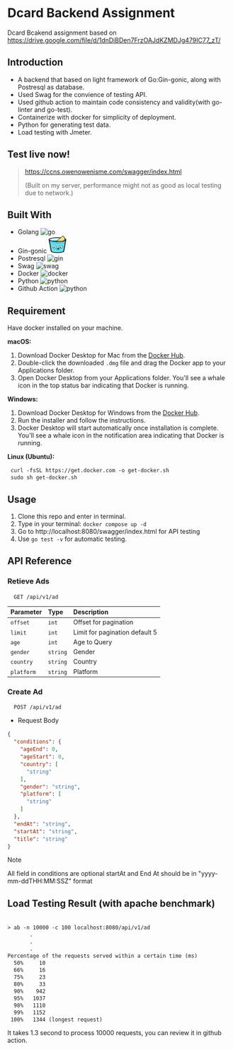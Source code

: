 # Dcard Backend Assignment
Dcard Bcakend assignment based on https://drive.google.com/file/d/1dnDiBDen7FrzOAJdKZMDJg479IC77_zT/
## Introduction
* A backend that based on light framework of Go:Gin-gonic, along with Postresql as database.
* Used Swag for the convience of testing API.
* Used github action to maintain code consistency and validity(with go-linter and go-test).
* Containerize with docker for simplicity of deployment.
* Python for generating test data.
* Load testing with Jmeter.

## Test live now!

> https://ccns.owenowenisme.com/swagger/index.html
> 
> (Built on my server, performance might not as good as local testing due to network.)

## Built With


* Golang <img src="https://skillicons.dev/icons?i=go" alt="go" width="40" height="40"/> </a>
* Gin-gonic <img src="https://raw.githubusercontent.com/gin-gonic/logo/master/color.svg" alt="gin" width="40" height="40"/> </a>
* Postresql <img src="https://skillicons.dev/icons?i=postgres" alt="gin" width="40" height="40"/> </a>
* Swag  <img src="https://raw.githubusercontent.com/swaggo/swag/master/assets/swaggo.png" alt="swag" width="40" height="40"/> </a>
* Docker <img src="https://skillicons.dev/icons?i=docker" alt="docker" width="40" height="40"/> </a>
* Python <img src="https://skillicons.dev/icons?i=py" alt="python" width="40" height="40"/> </a>
* Github Action <img src="https://skillicons.dev/icons?i=githubactions" alt="python" width="40" height="40"/> </a>



## Requirement
Have docker installed on your machine.

**macOS:**

1. Download Docker Desktop for Mac from the [Docker Hub](https://hub.docker.com/editions/community/docker-ce-desktop-mac/).
2. Double-click the downloaded `.dmg` file and drag the Docker app to your Applications folder.
3. Open Docker Desktop from your Applications folder. You'll see a whale icon in the top status bar indicating that Docker is running.

**Windows:**

1. Download Docker Desktop for Windows from the [Docker Hub](https://hub.docker.com/editions/community/docker-ce-desktop-windows/).
2. Run the installer and follow the instructions.
3. Docker Desktop will start automatically once installation is complete. You'll see a whale icon in the notification area indicating that Docker is running.

**Linux (Ubuntu):**
```
 curl -fsSL https://get.docker.com -o get-docker.sh
 sudo sh get-docker.sh
```
## Usage
1. Clone this repo and enter in terminal.
2. Type in your terminal: ```docker compose up -d ```
3. Go to http://localhost:8080/swagger/index.html for API testing
4. Use ```go test -v``` for automatic testing.
## API Reference

### Retieve Ads

```
  GET /api/v1/ad
```

| Parameter  | Type     | Description                    |
| :--------  | :------- | :-------------------------     |
| `offset` | `int`    | Offset for pagination          |
| `limit` | `int`    | Limit for pagination default 5 |
| `age` | `int`    | Age to Query                   |
| `gender` | `string` | Gender                         |
| `country` | `string` | Country                        |
| `platform` | `string` | Platform                       |

### Create Ad

```
  POST /api/v1/ad
```

* Request Body
``` json
{
  "conditions": {
    "ageEnd": 0,
    "ageStart": 0,
    "country": [
      "string"
    ],
    "gender": "string",
    "platform": [
      "string"
    ]
  },
  "endAt": "string",
  "startAt": "string",
  "title": "string"
}
```
> [!NOTE]
> All field in conditions are optional
> startAt and End At should be in "yyyy-mm-ddTHH:MM:SSZ" format




## Load Testing Result (with apache benchmark)
```

> ab -n 10000 -c 100 localhost:8080/api/v1/ad
       .
       .
       .
Percentage of the requests served within a certain time (ms)
  50%     10
  66%     16
  75%     23
  80%     33
  90%    942
  95%   1037
  98%   1110
  99%   1152
 100%   1344 (longest request)
```
It takes 1.3 second to process 10000 requests, you can review it in github action.
